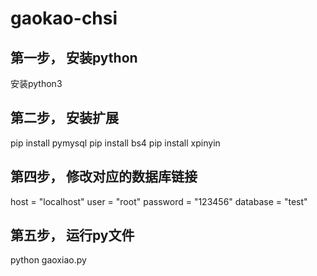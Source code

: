 # gaokao-chsi

## 第一步， 安装python
安装python3

## 第二步， 安装扩展
pip install pymysql
pip install bs4
pip install xpinyin
## 第四步， 修改对应的数据库链接
host = "localhost"
user = "root"
password = "123456"
database = "test"

## 第五步， 运行py文件
python gaoxiao.py